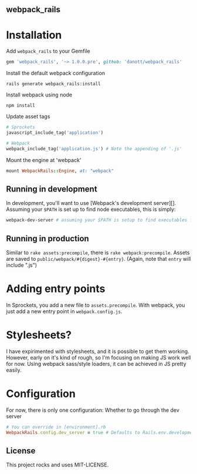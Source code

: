 webpack_rails
-------------

# Installation

Add `webpack_rails` to your Gemfile

```ruby
gem 'webpack_rails', '~> 1.0.0.pre', github: 'danott/webpack_rails'
```

Install the default webpack configuration

```
rails generate webpack_rails:install
```

Install webpack using node

```
npm install
```

Update asset tags

```ruby
# Sprockets
javascript_include_tag('application')

# Webpack
webpack_include_tag('application.js') # Note the appending of '.js'
```

Mount the engine at 'webpack'

```ruby
mount WebpackRails::Engine, at: "webpack"
```

## Running in development

In development, you'll want to use [Webpack's development server][]. Assuming your `$PATH` is set up to find node executables, this is simply:

```bash
webpack-dev-server # assuming your $PATH is setup to find executables from node
```

## Running in production

Similar to `rake assets:precompile`, there is `rake webpack:precompile`. Assets are saved to `public/webpack/#{digest}-#{entry}`. (Again, note that `entry` will include ".js")

# Adding entry points

In Sprockets, you add a new file to `assets.precompile`. With webpack, you just add a new entry point in `webpack.config.js`.

# Stylesheets?

I have expirimented with stylesheets, and it is possible to get them working. However, early on it's kind of rough, so I'm focusing on making JS work well for now. Using webpack sass/style loaders, it can be achieved in JS pretty easily.

# Configuration

For now, there is only one configuration: Whether to go through the dev server

```ruby
# You can override in [environment].rb
WebpackRails.config.dev_server = true # Defaults to Rails.env.development?
```

## License

This project rocks and uses MIT-LICENSE.
